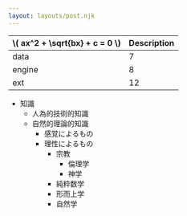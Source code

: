 ```yaml
---
layout: layouts/post.njk
---
```



| \\( ax^2 + \sqrt{bx} + c = 0 \\) | Description |
| ------ | ----------- |
| data   | 7 |
| engine | 8 |
| ext    | 12 |

<link rel="stylesheet" href="https://unpkg.com/treeflex/dist/css/treeflex.css">

<div class="tf-tree tf-gap-l">
  <ul>
    <li>
      <span class="tf-nc">知識</span>
      <ul>
        <li><span class="tf-nc">人為的技術的知識</span></li>
        <li>
          <span class="tf-nc">自然的理論的知識</span>
          <ul>
            <li><span class="tf-nc">感覚によるもの</span></li>
            <li>
                <span class="tf-nc">理性によるもの</span>
                <ul>
                <li>
                    <span class="tf-nc">宗教</span>
                    <ul>
                    <li><span class="tf-nc">倫理学</span></li>
                    <li><span class="tf-nc">神学</span></li>
                    </ul>
                </li>
                <li><span class="tf-nc">純粋数学</span></li>
                <li><span class="tf-nc">形而上学</span></li>
                <li><span class="tf-nc">自然学</span></li>
                </ul>
            </li>
          </ul>
        </li>
      </ul>
    </li>
  </ul>
</div>
